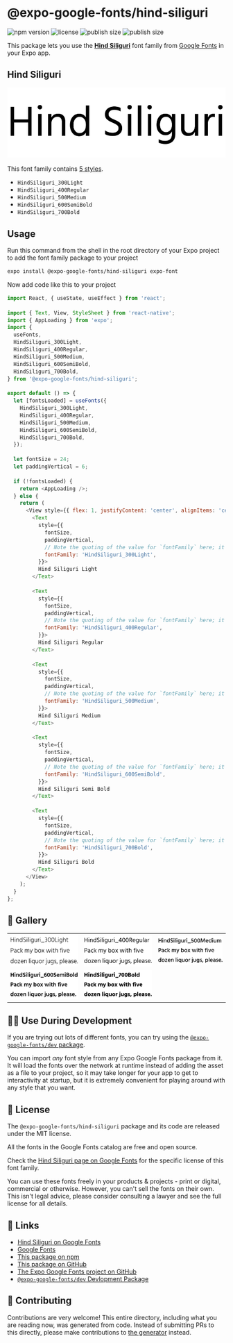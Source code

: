 # @expo-google-fonts/hind-siliguri

![npm version](https://flat.badgen.net/npm/v/@expo-google-fonts/hind-siliguri)
![license](https://flat.badgen.net/github/license/expo/google-fonts)
![publish size](https://flat.badgen.net/packagephobia/install/@expo-google-fonts/hind-siliguri)
![publish size](https://flat.badgen.net/packagephobia/publish/@expo-google-fonts/hind-siliguri)

This package lets you use the [**Hind Siliguri**](https://fonts.google.com/specimen/Hind+Siliguri) font family from [Google Fonts](https://fonts.google.com/) in your Expo app.

## Hind Siliguri

![Hind Siliguri](./font-family.png)

This font family contains [5 styles](#-gallery).

- `HindSiliguri_300Light`
- `HindSiliguri_400Regular`
- `HindSiliguri_500Medium`
- `HindSiliguri_600SemiBold`
- `HindSiliguri_700Bold`

## Usage

Run this command from the shell in the root directory of your Expo project to add the font family package to your project
```sh
expo install @expo-google-fonts/hind-siliguri expo-font
```

Now add code like this to your project
```js
import React, { useState, useEffect } from 'react';

import { Text, View, StyleSheet } from 'react-native';
import { AppLoading } from 'expo';
import {
  useFonts,
  HindSiliguri_300Light,
  HindSiliguri_400Regular,
  HindSiliguri_500Medium,
  HindSiliguri_600SemiBold,
  HindSiliguri_700Bold,
} from '@expo-google-fonts/hind-siliguri';

export default () => {
  let [fontsLoaded] = useFonts({
    HindSiliguri_300Light,
    HindSiliguri_400Regular,
    HindSiliguri_500Medium,
    HindSiliguri_600SemiBold,
    HindSiliguri_700Bold,
  });

  let fontSize = 24;
  let paddingVertical = 6;

  if (!fontsLoaded) {
    return <AppLoading />;
  } else {
    return (
      <View style={{ flex: 1, justifyContent: 'center', alignItems: 'center' }}>
        <Text
          style={{
            fontSize,
            paddingVertical,
            // Note the quoting of the value for `fontFamily` here; it expects a string!
            fontFamily: 'HindSiliguri_300Light',
          }}>
          Hind Siliguri Light
        </Text>

        <Text
          style={{
            fontSize,
            paddingVertical,
            // Note the quoting of the value for `fontFamily` here; it expects a string!
            fontFamily: 'HindSiliguri_400Regular',
          }}>
          Hind Siliguri Regular
        </Text>

        <Text
          style={{
            fontSize,
            paddingVertical,
            // Note the quoting of the value for `fontFamily` here; it expects a string!
            fontFamily: 'HindSiliguri_500Medium',
          }}>
          Hind Siliguri Medium
        </Text>

        <Text
          style={{
            fontSize,
            paddingVertical,
            // Note the quoting of the value for `fontFamily` here; it expects a string!
            fontFamily: 'HindSiliguri_600SemiBold',
          }}>
          Hind Siliguri Semi Bold
        </Text>

        <Text
          style={{
            fontSize,
            paddingVertical,
            // Note the quoting of the value for `fontFamily` here; it expects a string!
            fontFamily: 'HindSiliguri_700Bold',
          }}>
          Hind Siliguri Bold
        </Text>
      </View>
    );
  }
};

```

## 🔡 Gallery


||||
|-|-|-|
|![HindSiliguri_300Light](./HindSiliguri_300Light.ttf.png)|![HindSiliguri_400Regular](./HindSiliguri_400Regular.ttf.png)|![HindSiliguri_500Medium](./HindSiliguri_500Medium.ttf.png)||
|![HindSiliguri_600SemiBold](./HindSiliguri_600SemiBold.ttf.png)|![HindSiliguri_700Bold](./HindSiliguri_700Bold.ttf.png)|||


## 👩‍💻 Use During Development

If you are trying out lots of different fonts, you can try using the [`@expo-google-fonts/dev` package](https://github.com/expo/google-fonts/tree/master/font-packages/dev#readme).

You can import *any* font style from any Expo Google Fonts package from it. It will load the fonts
over the network at runtime instead of adding the asset as a file to your project, so it may take longer
for your app to get to interactivity at startup, but it is extremely convenient
for playing around with any style that you want.

## 📖 License

The `@expo-google-fonts/hind-siliguri` package and its code are released under the MIT license.

All the fonts in the Google Fonts catalog are free and open source.

Check the [Hind Siliguri page on Google Fonts](https://fonts.google.com/specimen/Hind+Siliguri) for the specific license of this font family.

You can use these fonts freely in your products & projects - print or digital, commercial or otherwise. However, you can't sell the fonts on their own. This isn't legal advice, please consider consulting a lawyer and see the full license for all details.

## 🔗 Links

- [Hind Siliguri on Google Fonts](https://fonts.google.com/specimen/Hind+Siliguri)
- [Google Fonts](https://fonts.google.com/)
- [This package on npm](https://www.npmjs.com/package/@expo-google-fonts/hind-siliguri)
- [This package on GitHub](https://github.com/expo/google-fonts/tree/master/font-packages/hind-siliguri)
- [The Expo Google Fonts project on GitHub](https://github.com/expo/google-fonts)
- [`@expo-google-fonts/dev` Devlopment Package](https://github.com/expo/google-fonts/tree/master/font-packages/dev)

## 🤝 Contributing

Contributions are very welcome! This entire directory, including what you are reading now, was generated from code. Instead of submitting PRs to this directly, please make contributions to [the generator](https://github.com/expo/google-fonts/tree/master/packages/generator) instead.
